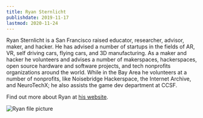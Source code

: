 ```yaml
---
title: Ryan Sternlicht
publishdate: 2019-11-17
lastmod: 2020-11-24
---
```


Ryan Sternlicht is a San Francisco raised educator, researcher, advisor, maker, and hacker.  He has advised a number of startups in the fields of AR, VR, self driving cars, flying cars, and 3D manufacturing. As a maker and hacker he volunteers and advises a number of makerspaces, hackerspaces, open source hardware and software projects, and tech nonprofits organizations around the world.  While in the Bay Area he volunteers at a number of nonprofits, like Noisebridge Hackerspace, the Internet Archive, and NeuroTechX; he also assists the game dev department at CCSF.   

Find out more about Ryan at [his website](https://ryansternlicht.me).

![Ryan file picture](../puco_profile.jpg)